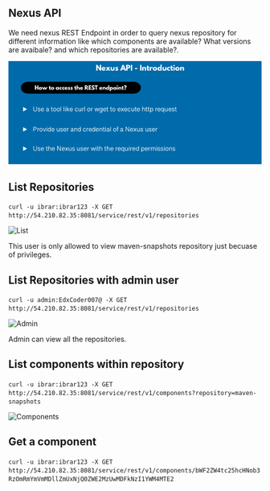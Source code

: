 ## Nexus API

We need nexus REST Endpoint in order to query nexus repository for different information like which components are available? What versions are avaibale? and which repositories are available?.

![Access](./images/image-1.png)

## List Repositories

```curl -u ibrar:ibrar123 -X GET http://54.210.82.35:8081/service/rest/v1/repositories```

![List](./images/image-2.png)

This user is only allowed to view maven-snapshots repository just becuase of privileges.

## List Repositories with admin user
```curl -u admin:EdxCoder007@ -X GET http://54.210.82.35:8081/service/rest/v1/repositories```

![Admin](./images/image-3.png)

Admin can view all the repositories.

## List components within repository

```curl -u ibrar:ibrar123 -X GET http://54.210.82.35:8081/service/rest/v1/components?repository=maven-snapshots```

![Components](./images/image-4.png)

## Get a component

```curl -u ibrar:ibrar123 -X GET http://54.210.82.35:8081/service/rest/v1/components/bWF2ZW4tc25hcHNob3RzOmRmYmVmMDllZmUxNjQ0ZWE2MzUwMDFkNzI1YWM4MTE2```